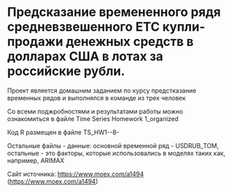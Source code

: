 #  Предсказание времененного рядя средневзвешенного ETC купли-продажи денежных средств в долларах США в лотах за российские рубли. 

Проект является домашним заданием по курсу предстказание временных рядов и выполнялся в команде из трех человек

Со всеми поджробностями и результатами работы можно ознакомиться в файле Time Series Homework 1_organized

Код R размещен в файле TS_HW1--8-

Остальные файлы - данные: основной временной ряд - USDRUB_TOM, остальные - это факторы, которые использовались в моделях таких как, например, ARIMAX

Сайт источника: https://www.moex.com/a1494 (https://www.moex.com/a1494)

